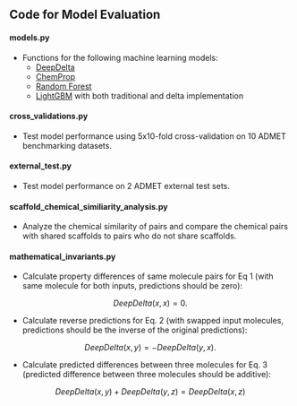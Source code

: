 ## Code for Model Evaluation


#### models.py
* Functions for the following machine learning models:
  * [DeepDelta](https://github.com/RekerLab/DeepDelta)
  * [ChemProp](https://github.com/chemprop/chemprop) 
  * [Random Forest](https://scikit-learn.org/stable/modules/generated/sklearn.ensemble.RandomForestRegressor.html)
  * [LightGBM](https://www.microsoft.com/en-us/research/project/lightgbm/) with both traditional and delta implementation

#### cross_validations.py
* Test model performance using 5x10-fold cross-validation on 10 ADMET benchmarking datasets.

#### external_test.py
* Test model performance on 2 ADMET external test sets. 

#### scaffold_chemical_similiarity_analysis.py
* Analyze the chemical similarity of pairs and compare the chemical pairs with shared scaffolds to pairs who do not share scaffolds. 

#### mathematical_invariants.py
* Calculate property differences of same molecule pairs for Eq 1 (with same molecule for both inputs, predictions should be zero): 
```math
DeepDelta(x,x)= 0. 
```

* Calculate reverse predictions for Eq. 2 (with swapped input molecules, predictions should be the inverse of the original predictions):
```math
DeepDelta(x,y)= -DeepDelta(y,x).
```

* Calculate predicted differences between three molecules for Eq. 3 (predicted difference between three molecules should be additive):
```math
DeepDelta(x,y) + DeepDelta(y,z)= DeepDelta(x,z)
```


